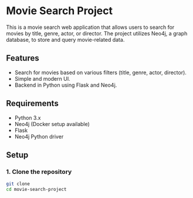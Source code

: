 # Movie Search Project

This is a movie search web application that allows users to search for movies by title, genre, actor, or director. The project utilizes Neo4j, a graph database, to store and query movie-related data.

## Features
- Search for movies based on various filters (title, genre, actor, director).
- Simple and modern UI.
- Backend in Python using Flask and Neo4j.

## Requirements
- Python 3.x
- Neo4j (Docker setup available)
- Flask
- Neo4j Python driver

## Setup

### 1. Clone the repository
```bash
git clone 
cd movie-search-project
